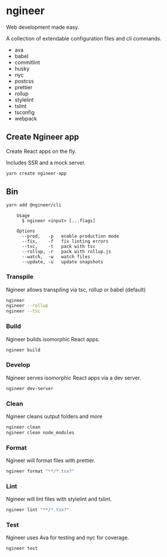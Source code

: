 # ngineer

Web development made easy.

A collection of extendable configuration files and cli commands.

-   ava
-   babel
-   commitlint
-   husky
-   nyc
-   postcss
-   prettier
-   rollup
-   stylelint
-   tslint
-   tsconfig
-   webpack

## Create Ngineer app

Create React apps on the fly.

Includes SSR and a mock server.

```bash
yarn create ngineer-app
```

## Bin

```bash
yarn add @ngineer/cli
```

```
	Usage
	  $ ngineer <input> [...flags]

	Options
	  --prod,   -p   enable production mode
	  --fix,    -f   fix linting errors
	  --tsc,    -t   pack with tsc
	  --rollup, -r   pack with rollup.js
	  --watch,  -w   watch files
	  --update, -u   update snapshots

```

### Transpile

Ngineer allows transpiling via tsc, rollup or babel (default)

```bash
ngineer
ngineer --rollup
ngineer --tsc
```

### Build

Ngineer builds isomorphic React apps.

```bash
ngineer build
```

### Develop

Ngineer serves isomorphic React apps via a dev server.

```bash
ngineer dev-server
```

### Clean

Ngineer cleans output folders and more

```bash
ngineer clean
ngineer clean node_modules
```

### Format

Ngineer will format files with prettier.

```bash
ngineer format "**/*.tsx?"
```

### Lint

Ngineer will lint files with stylelint and tslint.

```bash
ngineer lint "**/*.tsx?"
```

### Test

Ngineer uses Ava for testing and nyc for coverage.

```bash
ngineer test
```

